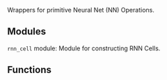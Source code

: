 Wrappers for primitive Neural Net (NN) Operations.
## Modules
`rnn_cell` module: Module for constructing RNN Cells.
## Functions
